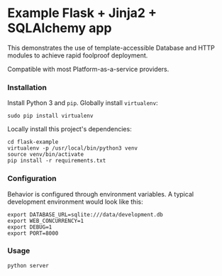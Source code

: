 # Example Flask + Jinja2 + SQLAlchemy app

This demonstrates the use of template-accessible Database and HTTP modules to achieve rapid foolproof deployment.

Compatible with most Platform-as-a-service providers.

### Installation

Install Python 3 and `pip`. Globally install `virtualenv`:

    sudo pip install virtualenv

Locally install this project's dependencies:

    cd flask-example
    virtualenv -p /usr/local/bin/python3 venv
    source venv/bin/activate
    pip install -r requirements.txt

### Configuration

Behavior is configured through environment variables. A typical development environment would look like this:

    export DATABASE_URL=sqlite:///data/development.db
    export WEB_CONCURRENCY=1
    export DEBUG=1
    export PORT=8000

### Usage

    python server
